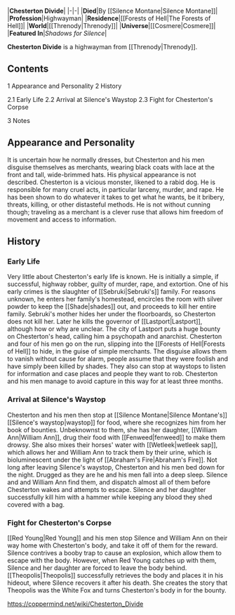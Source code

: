 |**Chesterton Divide**|
|-|-|
|**Died**|By [[Silence Montane\|Silence Montane]]|
|**Profession**|Highwayman|
|**Residence**|[[Forests of Hell\|The Forests of Hell]]|
|**World**|[[Threnody\|Threnody]]|
|**Universe**|[[Cosmere\|Cosmere]]|
|**Featured In**|*Shadows for Silence*|

**Chesterton Divide** is a highwayman from [[Threnody\|Threnody]].

## Contents

1 Appearance and Personality
2 History

2.1 Early Life
2.2 Arrival at Silence's Waystop
2.3 Fight for Chesterton's Corpse


3 Notes


## Appearance and Personality
It is uncertain how he normally dresses, but Chesterton and his men disguise themselves as merchants, wearing black coats with lace at the front and tall, wide-brimmed hats. His physical appearance is not described.
Chesterton is a vicious monster, likened to a rabid dog. He is responsible for many cruel acts, in particular larceny, murder, and rape. He has been shown to do whatever it takes to get what he wants, be it bribery, threats, killing, or other distasteful methods. He is not without cunning though; traveling as a merchant is a clever ruse that allows him freedom of movement and access to information.

## History
### Early Life
Very little about Chesterton's early life is known. He is initially a simple, if successful, highway robber, guilty of murder, rape, and extortion. One of his early crimes is the slaughter of [[Sebruki\|Sebruki's]] family. For reasons unknown, he enters her family's homestead, encircles the room with silver powder to keep the [[Shade\|shades]] out, and proceeds to kill her entire family. Sebruki's mother hides her under the floorboards, so Chesterton does not kill her.
Later he kills the governor of [[Lastport\|Lastport]], although how or why are unclear. The city of Lastport puts a huge bounty on Chesterton's head, calling him a psychopath and anarchist. Chesterton and four of his men go on the run, slipping into the [[Forests of Hell\|Forests of Hell]] to hide, in the guise of simple merchants. The disguise allows them to vanish without cause for alarm, people assume that they were foolish and have simply been killed by shades. They also can stop at waystops to listen for information and case places and people they want to rob. Chesterton and his men manage to avoid capture in this way for at least three months.

### Arrival at Silence's Waystop
Chesterton and his men then stop at [[Silence Montane\|Silence Montane's]] [[Silence's waystop\|waystop]] for food, where she recognizes him from her book of bounties. Unbeknownst to them, she has her daughter, [[William Ann\|William Ann]], drug their food with [[Fenweed\|fenweed]] to make them drowsy. She also mixes their horses' water with [[Wetleek\|wetleek sap]], which allows her and William Ann to track them by their urine, which is bioluminescent under the light of [[Abraham's Fire\|Abraham's Fire]].
Not long after leaving Silence's waystop, Chesterton and his men bed down for the night. Drugged as they are he and his men fall into a deep sleep. Silence and and William Ann find them, and dispatch almost all of them before Chesterton wakes and attempts to escape. Silence and her daughter successfully kill him with a hammer while keeping any blood they shed covered with a bag.

### Fight for Chesterton's Corpse
[[Red Young\|Red Young]] and his men stop Silence and William Ann on their way home with Chesterton's body, and take it off of them for the reward. Silence contrives a booby trap to cause an explosion, which allow them to escape with the body. However, when Red Young catches up with them, Silence and her daughter are forced to leave the body behind. [[Theopolis\|Theopolis]] successfully retrieves the body and places it in his hideout, where Silence recovers it after his death. She creates the story that Theopolis was the White Fox and turns Chesterton's body in for the bounty.



https://coppermind.net/wiki/Chesterton_Divide
